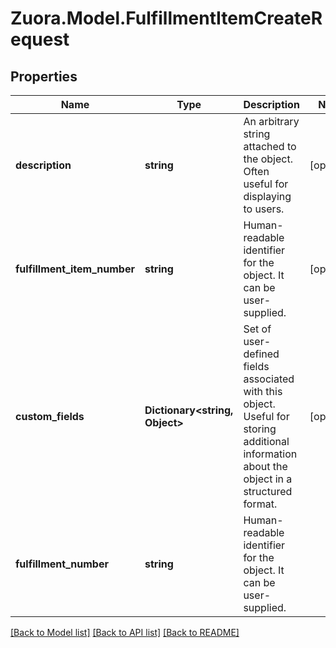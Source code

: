 
# Zuora.Model.FulfillmentItemCreateRequest

## Properties

Name | Type | Description | Notes
------------ | ------------- | ------------- | -------------
**description** | **string** | An arbitrary string attached to the object. Often useful for displaying to users. | [optional] 
**fulfillment_item_number** | **string** | Human-readable identifier for the object. It can be user-supplied. | [optional] 
**custom_fields** | **Dictionary&lt;string, Object&gt;** | Set of user-defined fields associated with this object. Useful for storing additional information about the object in a structured format. | [optional] 
**fulfillment_number** | **string** | Human-readable identifier for the object. It can be user-supplied. | 

[[Back to Model list]](../README.md#documentation-for-models)
[[Back to API list]](../README.md#documentation-for-api-endpoints)
[[Back to README]](../README.md)

